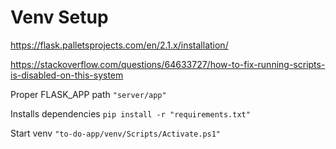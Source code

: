 # Venv Setup
https://flask.palletsprojects.com/en/2.1.x/installation/

https://stackoverflow.com/questions/64633727/how-to-fix-running-scripts-is-disabled-on-this-system

Proper FLASK_APP path `"server/app"`

Installs dependencies `pip install -r "requirements.txt"`

Start venv `"to-do-app/venv/Scripts/Activate.ps1"`